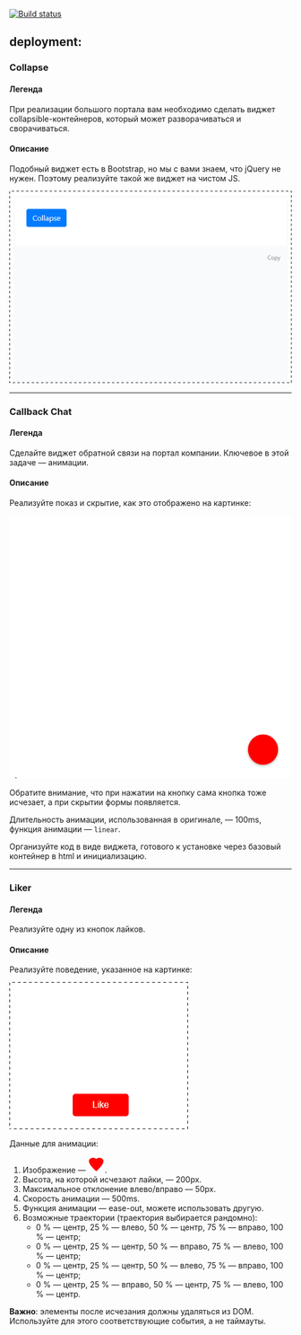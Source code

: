 [![Build status](https://ci.appveyor.com/api/projects/status/eq85pshbxj76s9kd/branch/main?svg=true)](https://ci.appveyor.com/project/marinaustinovich/ahj-homeworks-animation/branch/main)


deployment:
---

### Collapse

#### Легенда

При реализации большого портала вам необходимо сделать виджет collapsible-контейнеров, который может разворачиваться и сворачиваться.

#### Описание

Подобный виджет есть в Bootstrap, но мы с вами знаем, что jQuery не нужен. Поэтому реализуйте такой же виджет на чистом JS.

![](./src/img/collapse.gif)

---

### Callback Chat

#### Легенда

Сделайте виджет обратной связи на портал компании. Ключевое в этой задаче — анимации.

#### Описание

Реализуйте показ и скрытие, как это отображено на картинке:

![](./src/img/callback.gif)

Обратите внимание, что при нажатии на кнопку сама кнопка тоже исчезает, а при скрытии формы появляется.

Длительность анимации, использованная в оригинале, — 100ms, функция анимации — `linear`.

Организуйте код в виде виджета, готового к установке через базовый контейнер в html и инициализацию.

---

### Liker

#### Легенда

Реализуйте одну из кнопок лайков.

#### Описание

Реализуйте поведение, указанное на картинке:

![](./src/img/liker.gif)

Данные для анимации:
1. Изображение — ![heart.png](./src/img/heart.png).
1. Высота, на которой исчезают лайки, — 200px.
1. Максимальное отклонение влево/вправо — 50px.
1. Скорость анимации — 500ms.
1. Функция анимации — ease-out, можете использовать другую.
1. Возможные траектории (траектория выбирается рандомно): 
   * 0 % — центр, 25 % — влево, 50 % — центр, 75 % — вправо, 100 % — центр;
   * 0 % — центр, 25 % — центр, 50 % — вправо, 75 % — влево, 100 % — центр;
   * 0 % — центр, 25 % — центр, 50 % — влево, 75 % — вправо, 100 % — центр;
   * 0 % — центр, 25 % — вправо, 50 % — центр, 75 % — влево, 100 % — центр.

**Важно**: элементы после исчезания должны удаляться из DOM. Используйте для этого соответствующие события, а не таймауты.
